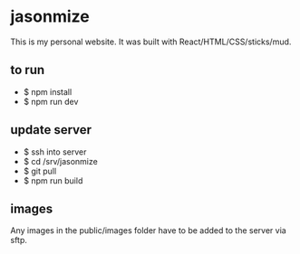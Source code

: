 # jasonmize

This is my personal website.  It was built with React/HTML/CSS/sticks/mud.


## to run

* $ npm install
* $ npm run dev


## update server  

* $ ssh into server
* $ cd /srv/jasonmize
* $ git pull
* $ npm run build


## images

Any images in the public/images folder have to be added to the server via sftp.